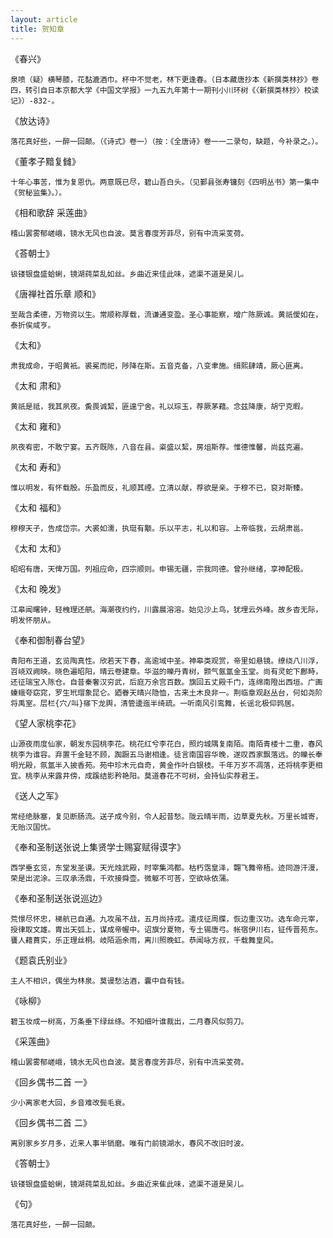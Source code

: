 ```yaml
---
layout: article
title: 贺知章
---
```


《春兴》
```
泉喷（疑）横琴膝，花黏漉酒巾。杯中不觉老，林下更逢春。（日本藏唐抄本《新撰类林抄》卷四，转引自日本京都大学《中国文学报》一九五九年第十一期刊小川环树《〈新撰类林抄〉校读记》）-832-。
```
《放达诗》
```
落花真好些，一醉一回颠。（《诗式》卷一）（按：《全唐诗》卷一一二录句，缺题，今补录之。）。
```
《董孝子黯复雠》
```
十年心事苦，惟为复恩仇。两意既已尽，碧山吾白头。（见鄞县张寿镛刻《四明丛书》第一集中《贺秘监集》。）。
```
《相和歌辞 采莲曲》
```
稽山罢雾郁嵯峨，镜水无风也自波。莫言春度芳菲尽，别有中流采芰荷。
```
《荅朝士》
```
钑镂银盘盛蛤蜊，镜湖莼菜乱如丝。乡曲近来佳此味，遮渠不道是吴儿。
```
《唐禅社首乐章 顺和》
```
至哉含柔德，万物资以生。常顺称厚载，流谦通变盈。圣心事能察，增广陈厥诚。黄祇僾如在，泰折俟咸亨。
```
《太和》
```
肃我成命，于昭黄衹。裘冕而祀，陟降在斯。五音克备，八变聿施。缉熙肆靖，厥心匪离。
```
《太和 肃和》
```
黄祇是祗，我其夙夜。夤畏诚絜，匪遑宁舍。礼以琮玉，荐厥茅藉。念兹降康，胡宁克暇。
```
《太和 雍和》
```
夙夜宥密，不敢宁宴。五齐既陈，八音在县。粢盛以絜，房俎斯荐。惟德惟馨，尚兹克遍。
```
《太和 寿和》
```
惟以明发，有怀载殷。乐盈而反，礼顺其禋。立清以献，荐欲是亲。于穆不已，裒对斯臻。
```
《太和 福和》
```
穆穆天子，告成岱宗。大裘如濡，执珽有颙。乐以平志，礼以和容。上帝临我，云胡肃邕。
```
《太和 太和》
```
昭昭有唐，天俾万国。列祖应命，四宗顺则。申锡无疆，宗我同德。曾孙继绪，享神配极。
```
《太和 晚发》
```
江皋闻曙钟，轻栧理还舼。海潮夜约约，川露晨溶溶。始见沙上鸟，犹埋云外峰。故乡杳无际，明发怀朋从。
```
《奉和御制春台望》
```
青阳布王道，玄览陶真性。欣若天下春，高逾域中圣。神皋类观赏，帝里如悬镜。缭绕八川浮，岧峣双阙映。晓色遍昭阳，晴云卷建章。华滋的皪丹青树，颢气氤氲金玉堂。尚有灵蛇下鄜畤，还征瑞宝入陈仓。自昔秦奢汉穷武，后庭万余宫百数。旗回五丈殿千门，连绵南隥出西垣。广画螓蛾夸窈窕，罗生玳瑁象昆仑。廼眷天晴兴隐恤，古来土木良非一。荆临章观赵丛台，何如尧阶将禹室。层栏{穴/叫}窱下龙舆，清管逶迤半绮疏。一听南风引鸾舞，长谣北极仰鹑居。
```
《望人家桃李花》
```
山源夜雨度仙家，朝发东园桃李花。桃花红兮李花白，照灼城隅复南陌。南陌青楼十二重，春风桃李为谁容。弃置千金轻不顾，踟蹰五马谢相逢。徒言南国容华晚，遂叹西家飘落远。的皪长奉明光殿，氛氲半入披香苑。苑中珍木元自奇，黄金作叶白银枝。千年万岁不凋落，还将桃李更相宜。桃李从来露井傍，成蹊结影矜艳阳。莫道春花不可树，会持仙实荐君王。
```
《送人之军》
```
常经绝脉塞，复见断肠流。送子成今别，令人起昔愁。陇云晴半雨，边草夏先秋。万里长城寄，无贻汉国忧。
```
《奉和圣制送张说上集贤学士赐宴赋得谟字》
```
西学垂玄览，东堂发圣谟。天光烛武殿，时宰集鸿都。枯朽霑皇泽，翾飞舞帝梧。迹同游汗漫，荣是出泥涂。三叹承汤鼎，千欢接舜壶。微躯不可荅，空欲咏依蒲。
```
《奉和圣制送张说巡边》
```
荒憬尽怀忠，梯航已自通。九攻虽不战，五月尚持戎。遣戍征周牒，恢边重汉功。选车命元宰，授律取文雄。胄出天弧上，谋成帝幄中。诏旗分夏物，专土锡唐弓。帐宿伊川右，钲传晋苑东。饔人藉蕡实，乐正理丝桐。岐陌涵余雨，离川照晚虹。恭闻咏方叔，千载舞皇风。
```
《题袁氏别业》
```
主人不相识，偶坐为林泉。莫谩愁沽酒，囊中自有钱。
```
《咏柳》
```
碧玉妆成一树高，万条垂下绿丝绦。不知细叶谁裁出，二月春风似剪刀。
```
《采莲曲》
```
稽山罢雾郁嵯峨，镜水无风也自波。莫言春度芳菲尽，别有中流采芰荷。
```
《回乡偶书二首 一》
```
少小离家老大回，乡音难改鬓毛衰。
```
《回乡偶书二首 二》
```
离别家乡岁月多，近来人事半销磨。唯有门前镜湖水，春风不改旧时波。
```
《答朝士》
```
钑镂银盘盛蛤蜊，镜湖莼菜乱如丝。乡曲近来隹此味，遮渠不道是吴儿。
```
《句》
```
落花真好些，一醉一回颠。
```
